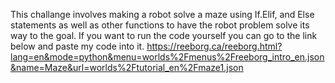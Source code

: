 This challange involves making a robot solve a maze using If.Elif, and Else statements as well as other functions to have the robot problem solve its way to the goal. If you want to run the code yourself you can go to the link below and paste my code into it.
https://reeborg.ca/reeborg.html?lang=en&mode=python&menu=worlds%2Fmenus%2Freeborg_intro_en.json&name=Maze&url=worlds%2Ftutorial_en%2Fmaze1.json
